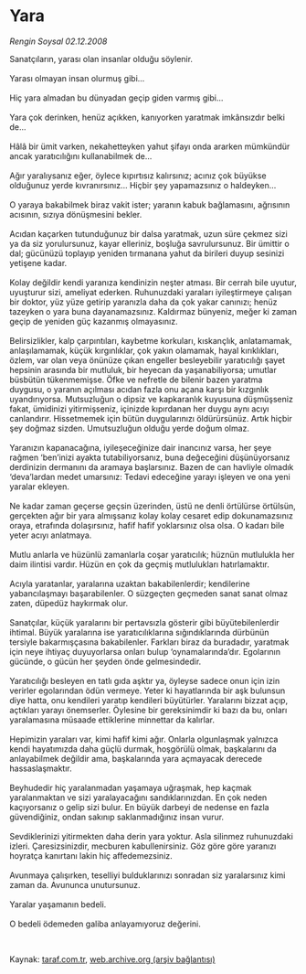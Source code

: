 # Yara

*Rengin Soysal 02.12.2008*

<div class="taraf_structure_2col_1zq">
<div class="margen_n">



 <p>Sanatçıların, yarası olan insanlar olduğu söylenir. <br/><br/>Yarası olmayan insan olurmuş gibi... <br/><br/>Hiç yara almadan bu dünyadan geçip giden varmış gibi... <br/><br/>Yara çok derinken, henüz açıkken, kanıyorken yaratmak imkânsızdır belki de... <br/><br/>Hâlâ bir ümit varken, nekahetteyken yahut şifayı onda ararken mümkündür ancak yaratıcılığını kullanabilmek de... <br/><br/>Ağır yaralıysanız eğer, öylece kıpırtısız kalırsınız; acınız çok büyükse olduğunuz yerde kıvranırsınız... Hiçbir şey yapamazsınız o haldeyken... <br/><br/>O yaraya bakabilmek biraz vakit ister; yaranın kabuk bağlamasını, ağrısının acısının, sızıya dönüşmesini bekler. <br/><br/>Acıdan kaçarken tutunduğunuz bir dalsa yaratmak, uzun süre çekmez sizi ya da siz yorulursunuz, kayar elleriniz, boşluğa savrulursunuz. Bir ümittir o dal; gücünüzü toplayıp yeniden tırmanana yahut da birileri duyup sesinizi yetişene kadar. <br/><br/>Kolay değildir kendi yaranıza kendinizin neşter atması. Bir cerrah bile uyutur, uyuşturur sizi, ameliyat ederken. Ruhunuzdaki yaraları iyileştirmeye çalışan bir doktor, yüz yüze getirip yaranızla daha da çok yakar canınızı; henüz tazeyken o yara buna dayanamazsınız. Kaldırmaz bünyeniz, meğer ki zaman geçip de yeniden güç kazanmış olmayasınız. <br/><br/>Belirsizlikler, kalp çarpıntıları, kaybetme korkuları, kıskançlık, anlatamamak, anlaşılamamak, küçük kırgınlıklar, çok yakın olamamak, hayal kırıklıkları, özlem, var olan veya önünüze çıkan engeller besleyebilir yaratıcılığı şayet hepsinin arasında bir mutluluk, bir heyecan da yaşanabiliyorsa; umutlar büsbütün tükenmemişse. Öfke ve nefretle de bilenir bazen yaratma duygusu, o yaranın açılması acıdan fazla onu açana karşı bir kızgınlık uyandırıyorsa. Mutsuzluğun o dipsiz ve kapkaranlık kuyusuna düşmüşseniz fakat, ümidinizi yitirmişseniz, içinizde kıpırdanan her duygu aynı acıyı canlandırır. Hissetmemek için bütün duygularınızı öldürürsünüz. Artık hiçbir şey doğmaz sizden. Umutsuzluğun olduğu yerde doğum olmaz. <br/><br/>Yaranızın kapanacağına, iyileşeceğinize dair inancınız varsa, her şeye rağmen ‘ben’inizi ayakta tutabiliyorsanız, buna değeceğini düşünüyorsanız derdinizin dermanını da aramaya başlarsınız. Bazen de can havliyle olmadık ‘deva’lardan medet umarsınız: Tedavi edeceğine yarayı işleyen ve ona yeni yaralar ekleyen. <br/><br/>Ne kadar zaman geçerse geçsin üzerinden, üstü ne denli örtülürse örtülsün, gerçekten ağır bir yara almışsanız kolay kolay cesaret edip dokunamazsınız oraya, etrafında dolaşırsınız, hafif hafif yoklarsınız olsa olsa. O kadarı bile yeter acıyı anlatmaya. <br/><br/>Mutlu anlarla ve hüzünlü zamanlarla coşar yaratıcılık; hüznün mutlulukla her daim ilintisi vardır. Hüzün en çok da geçmiş mutlulukları hatırlamaktır. <br/><br/>Acıyla yaratanlar, yaralarına uzaktan bakabilenlerdir; kendilerine yabancılaşmayı başarabilenler. O süzgeçten geçmeden sanat sanat olmaz zaten, düpedüz haykırmak olur. <br/><br/>Sanatçılar, küçük yaralarını bir pertavsızla gösterir gibi büyütebilenlerdir ihtimal. Büyük yaralarına ise yaratıcılıklarına sığındıklarında dürbünün tersiyle bakarmışçasına bakabilenler. Farkları biraz da buradadır, yaratmak için neye ihtiyaç duyuyorlarsa onları bulup ‘oynamalarında’dır. Egolarının gücünde, o gücün her şeyden önde gelmesindedir. <br/><br/>Yaratıcılığı besleyen en tatlı gıda aşktır ya, öyleyse sadece onun için izin verirler egolarından ödün vermeye. Yeter ki hayatlarında bir aşk bulunsun diye hatta, onu kendileri yaratıp kendileri büyütürler. Yaralarını bizzat açıp, açtıkları yarayı önemserler. Öylesine bir gereksinimdir ki bazı da bu, onları yaralamasına müsaade ettiklerine minnettar da kalırlar. <br/><br/>Hepimizin yaraları var, kimi hafif kimi ağır. Onlarla olgunlaşmak yalnızca kendi hayatımızda daha güçlü durmak, hoşgörülü olmak, başkalarını da anlayabilmek değildir ama, başkalarında yara açmayacak derecede hassaslaşmaktır. <br/><br/>Beyhudedir hiç yaralanmadan yaşamaya uğraşmak, hep kaçmak yaralanmaktan ve sizi yaralayacağını sandıklarınızdan. En çok neden kaçıyorsanız o gelip sizi bulur. En büyük darbeyi de nedense en fazla güvendiğiniz, ondan sakınıp saklanmadığınız insan vurur. <br/><br/>Sevdiklerinizi yitirmekten daha derin yara yoktur. Asla silinmez ruhunuzdaki izleri. Çaresizsinizdir, mecburen kabullenirsiniz. Göz göre göre yaranızı hoyratça kanırtanı lakin hiç affedemezsiniz. <br/><br/>Avunmaya çalışırken, teselliyi bulduklarınızı sonradan siz yaralarsınız kimi zaman da. Avununca unutursunuz. <br/><br/>Yaralar yaşamanın bedeli. <br/><br/>O bedeli ödemeden galiba anlayamıyoruz değerini.</p>

<br/>


<div id="taraf_not">
</div>

</div>


</div>

Kaynak: [taraf.com.tr](http://taraf.com.tr:80/makale/2932.htm), [web.archive.org (arşiv bağlantısı)](http://web.archive.org/web/20090220221814/http://taraf.com.tr:80/makale/2932.htm)
